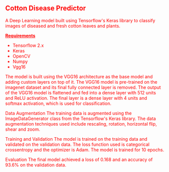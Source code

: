 ## <font color='red'>Cotton Disease Predictor
A Deep Learning model built using Tensorflow's Keras library to classify images of diseased and fresh cotton leaves and plants.

<b><u>Requirements</b></u>
- Tensorflow 2.x
- Keras
- OpenCV
- Numpy
- Vgg16
    
The model is built using the VGG16 architecture as the base model and adding custom layers on top of it. The VGG16 model is pre-trained on the imagenet dataset and its final fully connected layer is removed. The output of the VGG16 model is flattened and fed into a dense layer with 512 units and ReLU activation. The final layer is a dense layer with 4 units and softmax activation, which is used for classification.

Data Augmentation
The training data is augmented using the ImageDataGenerator class from the Tensorflow's Keras library. The data augmentation techniques used include rescaling, rotation, horizontal flip, shear and zoom.

Training and Validation
The model is trained on the training data and validated on the validation data. The loss function used is categorical crossentropy and the optimizer is Adam. The model is trained for 10 epochs.

Evaluation
The final model achieved a loss of 0.168 and an accuracy of 93.6% on the validation data.